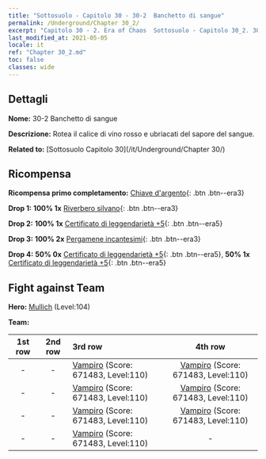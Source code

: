 ```yaml
---
title: "Sottosuolo - Capitolo 30 - 30-2  Banchetto di sangue"
permalink: /Underground/Chapter 30_2/
excerpt: "Capitolo 30 - 2. Era of Chaos  Sottosuolo - Capitolo 30_2. 30-2  Banchetto di sangue"
last_modified_at: 2021-05-05
locale: it
ref: "Chapter 30_2.md"
toc: false
classes: wide
---
```


## Dettagli

 **Nome:** 30-2  Banchetto di sangue

 **Descrizione:**       Rotea il calice di vino rosso e ubriacati del sapore del sangue.

 **Related to:** [Sottosuolo Capitolo 30](/it/Underground/Chapter 30/)

## Ricompensa

 **Ricompensa primo completamento:** [Chiave d'argento](/ItemsIT/con_693/){: .btn .btn--era3}

 **Drop 1:** **100% 1x** [Riverbero silvano](/ItemsIT/her_465/){: .btn .btn--era3}

 **Drop 2:** **100% 1x** [Certificato di leggendarietà +5](/ItemsIT/mat_102/){: .btn .btn--era5}

 **Drop 3:** **100% 2x** [Pergamene incantesimi](/ItemsIT/con_694/){: .btn .btn--era3}

 **Drop 4:** **50% 0x** [Certificato di leggendarietà +5](/ItemsIT/mat_102/){: .btn .btn--era5}, **50% 1x** [Certificato di leggendarietà +5](/ItemsIT/mat_102/){: .btn .btn--era5}


## Fight against Team
 **Hero:** [Mullich](/it/heroes/Mullich/) (Level:104)

 **Team:**


  | 1st row | 2nd row | 3rd row | 4th row |
  |:----:|:----:|:----|:----:|
  | - | - | [Vampiro](/it/units/Vampire/) (Score: 671483, Level:110)  | [Vampiro](/it/units/Vampire/) (Score: 671483, Level:110)  |
  | - | - | [Vampiro](/it/units/Vampire/) (Score: 671483, Level:110)  | [Vampiro](/it/units/Vampire/) (Score: 671483, Level:110)  |
  | - | - | [Vampiro](/it/units/Vampire/) (Score: 671483, Level:110)  | [Vampiro](/it/units/Vampire/) (Score: 671483, Level:110)  |
  | - | - | [Vampiro](/it/units/Vampire/) (Score: 671483, Level:110)  | - |


